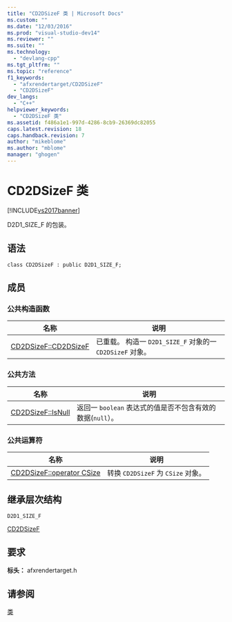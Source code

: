 ```yaml
---
title: "CD2DSizeF 类 | Microsoft Docs"
ms.custom: ""
ms.date: "12/03/2016"
ms.prod: "visual-studio-dev14"
ms.reviewer: ""
ms.suite: ""
ms.technology: 
  - "devlang-cpp"
ms.tgt_pltfrm: ""
ms.topic: "reference"
f1_keywords: 
  - "afxrendertarget/CD2DSizeF"
  - "CD2DSizeF"
dev_langs: 
  - "C++"
helpviewer_keywords: 
  - "CD2DSizeF 类"
ms.assetid: f486a1e1-997d-4286-8cb9-26369dc82055
caps.latest.revision: 18
caps.handback.revision: 7
author: "mikeblome"
ms.author: "mblome"
manager: "ghogen"
---
```

# CD2DSizeF 类
[!INCLUDE[vs2017banner](../../assembler/inline/includes/vs2017banner.md)]

D2D1\_SIZE\_F 的包装。  
  
## 语法  
  
```  
class CD2DSizeF : public D2D1_SIZE_F;  
```  
  
## 成员  
  
### 公共构造函数  
  
|名称|说明|  
|--------|--------|  
|[CD2DSizeF::CD2DSizeF](../Topic/CD2DSizeF::CD2DSizeF.md)|已重载。  构造一 `D2D1_SIZE_F` 对象的一 `CD2DSizeF` 对象。|  
  
### 公共方法  
  
|名称|说明|  
|--------|--------|  
|[CD2DSizeF::IsNull](../Topic/CD2DSizeF::IsNull.md)|返回一 `boolean` 表达式的值是否不包含有效的数据\(`null`）。|  
  
### 公共运算符  
  
|名称|说明|  
|--------|--------|  
|[CD2DSizeF::operator CSize](../Topic/CD2DSizeF::operator%20CSize.md)|转换 `CD2DSizeF` 为 `CSize` 对象。|  
  
## 继承层次结构  
 `D2D1_SIZE_F`  
  
 [CD2DSizeF](../../mfc/reference/cd2dsizef-class.md)  
  
## 要求  
 **标头：** afxrendertarget.h  
  
## 请参阅  
 [类](../../mfc/reference/mfc-classes.md)